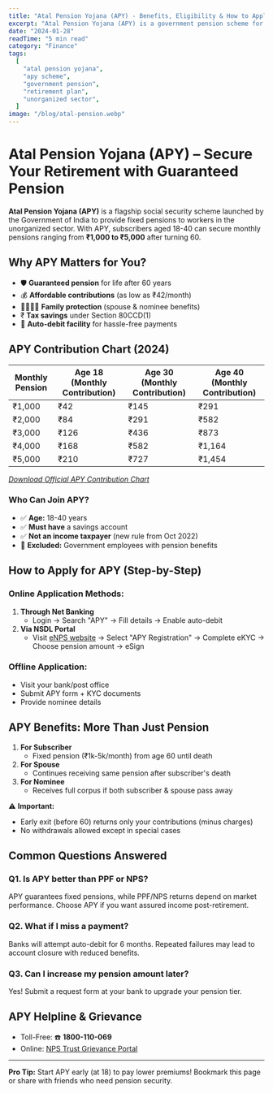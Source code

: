 ```yaml
---
title: "Atal Pension Yojana (APY) - Benefits, Eligibility & How to Apply (2024 Guide)"
excerpt: "Atal Pension Yojana (APY) is a government pension scheme for unorganized sector workers. Learn about APY benefits, eligibility, contribution chart, and how to apply online/offline."
date: "2024-01-28"
readTime: "5 min read"
category: "Finance"
tags:
  [
    "atal pension yojana",
    "apy scheme",
    "government pension",
    "retirement plan",
    "unorganized sector",
  ]
image: "/blog/atal-pension.webp"
---
```


# Atal Pension Yojana (APY) – Secure Your Retirement with Guaranteed Pension

**Atal Pension Yojana (APY)** is a flagship social security scheme launched by the Government of India to provide fixed pensions to workers in the unorganized sector. With APY, subscribers aged 18-40 can secure monthly pensions ranging from **₹1,000 to ₹5,000** after turning 60.

## Why APY Matters for You?

- 🛡️ **Guaranteed pension** for life after 60 years
- 💰 **Affordable contributions** (as low as ₹42/month)
- 👨👩👧👦 **Family protection** (spouse & nominee benefits)
- ₹ **Tax savings** under Section 80CCD(1)
- 🏦 **Auto-debit facility** for hassle-free payments

## APY Contribution Chart (2024)

| Monthly Pension | Age 18 (Monthly Contribution) | Age 30 (Monthly Contribution) | Age 40 (Monthly Contribution) |
| --------------- | ----------------------------- | ----------------------------- | ----------------------------- |
| ₹1,000          | ₹42                           | ₹145                          | ₹291                          |
| ₹2,000          | ₹84                           | ₹291                          | ₹582                          |
| ₹3,000          | ₹126                          | ₹436                          | ₹873                          |
| ₹4,000          | ₹168                          | ₹582                          | ₹1,164                        |
| ₹5,000          | ₹210                          | ₹727                          | ₹1,454                        |

_[Download Official APY Contribution Chart](https://www.npscra.nsdl.co.in/nsdl/scheme-details/APY_Subscribers_Contribution_Chart_1.pdf)_

### Who Can Join APY?

- ✅ **Age:** 18-40 years
- ✅ **Must have** a savings account
- ✅ **Not an income taxpayer** (new rule from Oct 2022)
- 🚫 **Excluded:** Government employees with pension benefits

## How to Apply for APY (Step-by-Step)

### Online Application Methods:

1. **Through Net Banking**
   - Login → Search "APY" → Fill details → Enable auto-debit
2. **Via NSDL Portal**
   - Visit [eNPS website](https://enps.nsdl.com/eNPS/NationalPensionSystem.html) → Select "APY Registration" → Complete eKYC → Choose pension amount → eSign

### Offline Application:

- Visit your bank/post office
- Submit APY form + KYC documents
- Provide nominee details

## APY Benefits: More Than Just Pension

1. **For Subscriber**
   - Fixed pension (₹1k-5k/month) from age 60 until death
2. **For Spouse**
   - Continues receiving same pension after subscriber's death
3. **For Nominee**
   - Receives full corpus if both subscriber & spouse pass away

⚠️ **Important:**

- Early exit (before 60) returns only your contributions (minus charges)
- No withdrawals allowed except in special cases

## Common Questions Answered

### Q1. Is APY better than PPF or NPS?

APY guarantees fixed pensions, while PPF/NPS returns depend on market performance. Choose APY if you want assured income post-retirement.

### Q2. What if I miss a payment?

Banks will attempt auto-debit for 6 months. Repeated failures may lead to account closure with reduced benefits.

### Q3. Can I increase my pension amount later?

Yes! Submit a request form at your bank to upgrade your pension tier.

## APY Helpline & Grievance

- Toll-Free: ☎️ **1800-110-069**
- Online: [NPS Trust Grievance Portal](https://www.npscra.nsdl.co.in)

---

**Pro Tip:** Start APY early (at 18) to pay lower premiums! Bookmark this page or share with friends who need pension security.
